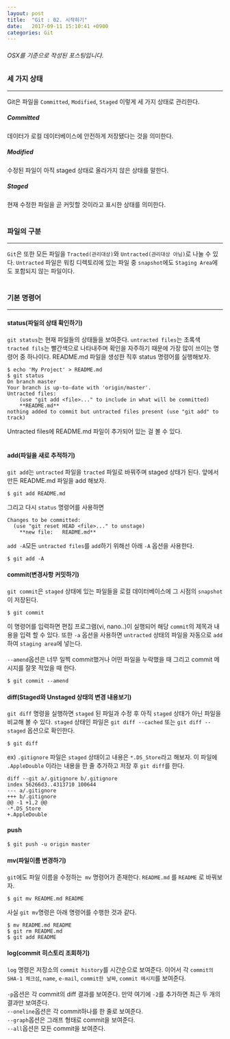 ```yaml
---
layout: post
title:  "Git : 02. 시작하기"
date:   2017-09-11 15:10:41 +0900
categories: Git
---
```








###### OSX를  기준으로 작성된 포스팅입니다.
### 세 가지 상태
<hr>


Git은 파일을 ```Committed```, ```Modified```, ```Staged``` 이렇게 세 가지 상태로 관리한다.
<h5>Committed</h5>
데이터가 로컬 데이터베이스에 안전하게 저장됐다는 것을 의미한다.
<h5>Modified</h5>
수정된 파일이 아직 staged 상태로 올라가지 않은 상태를 말한다.
<h5>Staged</h5>
현재 수정한 파일을 곧 커밋할 것이라고 표시한 상태를 의미한다.
<br><br>

### 파일의 구분
<hr>

`Git`은 또한 모든 파일을 `Tracted(관리대상)`와 `Untracted(관리대상 아님)`로 나눌 수 있다.
`Untracted` 파일은 워킹 디렉토리에 있는 파일 중 `snapshot`에도 `Staging Area`에도 포함되지 않는 파일이다.
<br><br>

### 기본 명령어
<hr>

#### status(파일의 상태 확인하기)
`git status`는 현재 파일들의 상태들을 보여준다. `untracted files`는 초록색 `tracted fils`는 빨간색으로 나타내주며 확인을 자주하기 때문에 가장 많이 쓰이는 명령어 중 하나이다.
README.md 파일을 생성한 직후  status 명령어를 실행해보자.

```
$ echo 'My Project' > README.md
$ git status
On branch master
Your branch is up-to-date with 'origin/master'.
Untracted files:
	(use "git add <file>..." to include in what will be committed)
	**README.md**
nothing added to commit but untracted files present (use "git add" to track)
```


Untracted files에 README.md 파일이 추가되어 있는 걸 볼 수 있다.
<br><br>

#### add(파일을 새로 추적하기)
`git add`는 `untracted` 파일을 `tracted` 파일로 바꿔주며 staged 상태가 된다. 앞에서 만든 README.md 파일을 add 해보자.

```
$ git add README.md
```

그리고 다시 `status` 명령어를 사용하면

```
Changes to be committed:
  (use "git reset HEAD <file>..." to unstage)
	**new file:   README.md**
```

`add -A`모든 `untracted files`를 `add`하기 위해선 아래 `-A` 옵션을 사용한다.

```
$ git add -A
```

#### commit(변경사항 커밋하기)

`git commit`은 `staged` 상태에 있는 파일들을 로컬 데이터베이스에 그 시점의 `snapshot`이 저장된다.

```
$ git commit
```

이 명령어를 입력하면 편집 프로그램(vi, nano..)이 실행되어 해당 `commit`의 제목과 내용을 입력 할 수 있다. 또한 `-a` 옵션을 사용하면 `untracted` 상태의 파일을 자동으로 `add`하여 `staging area`에 넣는다.<br><br>
`--amend`옵션은 너무 일찍 commit했거나 어떤 파일을 누락했을 때 그리고 commit 메시지를 잘못 적었을 때 한다.

```
$ git commit --amend
```


#### diff(Staged와 Unstaged 상태의 변경 내용보기)
`git diff` 명령을 실행하면 `staged` 된 파일과 수정 후 아직 `staged` 상태가 아닌 파일을 비교해 볼 수 있다. `staged` 상태인 파일은 `git diff --cached` 또는 `git diff --staged` 옵션으로 확인한다.

```
$ git diff
```

ex) `.gitignore` 파일은 `staged` 상태이고 내용은 `*.DS_Store`라고 해보자. 이 파일에 `.AppleDouble` 이라는 내용을 한 줄 추가하고 저장 후 `git diff`를 한다.

```
diff --git a/.gitignore b/.gitignore
index 56266d3..4313710 100644
--- a/.gitignore
+++ b/.gitignore
@@ -1 +1,2 @@
-*.DS_Store
+.AppleDouble
```

#### push
```
$ git push -u origin master
```

#### mv(파일이름 변경하기)
`git`에도 파일 이름을 수정하는` mv` 명령어가 존재한다. `README.md` 를 `README` 로 바꿔보자.
```
$ git mv README.md README
```
사실 `git mv`명령은 아래 명령어를 수행한 것과 같다.

```
$ mv README.md README
$ git rm README.md
$ git add README
```

#### log(commit 히스토리 조회하기)
`log` 명령은 저장소의 `commit history`를 시간순으로 보여준다. 이어서 각 `commit의 SHA-1 체크섬`, `name`, `e-mail`, `commit한 날짜`, `commit 메시지`를 보여준다.
<br><br>
`-p`옵션은 각 commit의 diff 결과를 보여준다. 만약 여기에 `-2`를 추가하면 최근 두 개의 결과만 보여준다.
<br>
`--oneline`옵션은 각 commit하나를 한 줄로 보여준다.<br>
`--graph`옵션은 그래프 형태로 commit을 보여준다.<br>
`--all`옵션은 모든 commit을 보여준다.<br>
